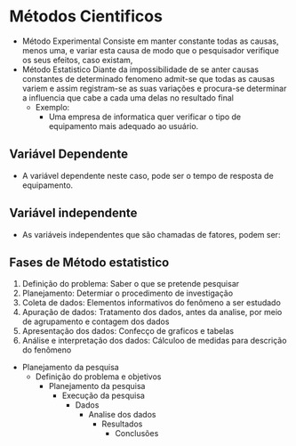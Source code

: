 # Métodos Cientificos
- Método Experimental
  Consiste em manter constante todas as causas, menos uma, e variar esta causa de modo que o pesquisador verifique os seus efeitos, caso existam,
- Método Estatistico
  Diante da impossibilidade de se anter causas constantes de determinado fenomeno admit-se que todas as causas variem e assim registram-se as suas variações e procura-se determinar a influencia que cabe a cada uma delas no resultado final
  - Exemplo:
    - Uma empresa de informatica quer verificar o tipo de equipamento mais adequado ao usuário.

## Variável Dependente
 - A variável dependente neste caso, pode ser o tempo de resposta de equipamento.

## Variável independente
 - As variáveis independentes que são chamadas de fatores, podem ser:
  
  
## Fases de Método estatistico
  1. Definição do problema: Saber o que se pretende pesquisar
  2. Planejamento: Determiar o procedimento de investigação
  3. Coleta de dados: Elementos informativos do fenômeno a ser estudado
  4. Apuração de dados: Tratamento dos dados, antes da analise, por meio de agrupamento e contagem dos dados
  5. Apresentação dos dados: Confecço de graficos e tabelas
  6. Análise e interpretação dos dados: Cálculoo de medidas para descrição do fenômeno

- Planejamento da pesquisa
  - Definição do problema e objetivos
    - Planejamento da pesquisa
      - Execução da pesquisa
        - Dados
          - Analise dos dados
            - Resultados
              - Conclusões
